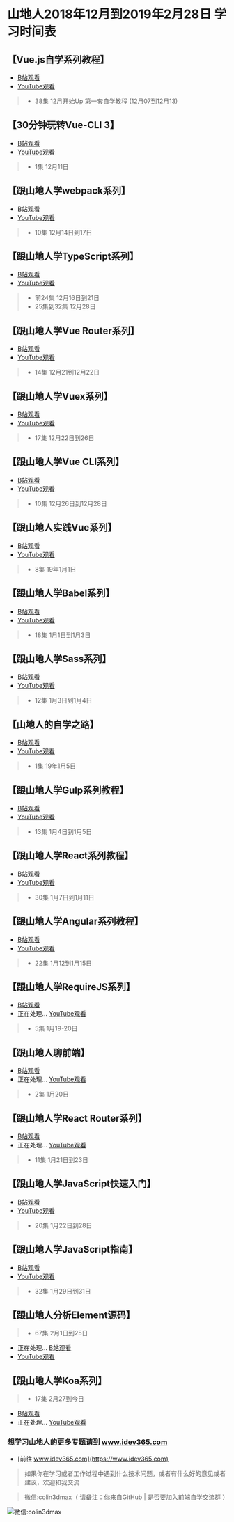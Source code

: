 # 山地人2018年12月到2019年2月28日 学习时间表

## 【Vue.js自学系列教程】 
* [B站观看](https://www.bilibili.com/medialist/play/ml312549104)
* [YouTube观看](https://youtu.be/SOUGNFViVFA)

>*  38集 12月开始Up  第一套自学教程 (12月07到12月13)

## 【30分钟玩转Vue-CLI 3】
* [B站观看](https://www.bilibili.com/medialist/play/ml312499204)
* [YouTube观看](https://youtu.be/rImEX-R2F-w)
>* 1集 12月11日

## 【跟山地人学webpack系列】
* [B站观看](https://www.bilibili.com/medialist/play/ml312551804)
* [YouTube观看]()
>* 10集 12月14日到17日

## 【跟山地人学TypeScript系列】
* [B站观看](https://www.bilibili.com/medialist/play/ml312552604)
* [YouTube观看]()
>* 前24集 12月16日到21日  
>* 25集到32集  12月28日

## 【跟山地人学Vue Router系列】 
* [B站观看](https://www.bilibili.com/video/av38770776)
* [YouTube观看](https://youtu.be/SSCODRlstRg)
>* 14集 12月21到12月22日

## 【跟山地人学Vuex系列】
* [B站观看](https://www.bilibili.com/medialist/play/ml312551004)
* [YouTube观看](https://youtu.be/2-FQTJQLaOA)
>* 17集 12月22日到26日 

## 【跟山地人学Vue CLI系列】 
* [B站观看](https://www.bilibili.com/medialist/play/ml312499204)
* [YouTube观看](https://youtu.be/rImEX-R2F-w)
>* 10集 12月26日到12月28日

## 【跟山地人实践Vue系列】
* [B站观看](https://www.bilibili.com/medialist/play/ml312498604)
* [YouTube观看](https://youtu.be/GLtvh9E2ArI)
>* 8集 19年1月1日

## 【跟山地人学Babel系列】
* [B站观看](https://www.bilibili.com/medialist/play/ml312497004)
* [YouTube观看](https://youtu.be/DNAg3fIKl-g)
>* 18集 1月1日到1月3日

## 【跟山地人学Sass系列】
* [B站观看](https://www.bilibili.com/medialist/play/ml312496304)
* [YouTube观看](https://youtu.be/c3HwNbvWB6g)
>* 12集 1月3日到1月4日

## 【山地人的自学之路】
* [B站观看](https://space.bilibili.com/390120104)
* [YouTube观看](https://youtu.be/ToUp-we_NEk)
>* 1集 19年1月5日

## 【跟山地人学Gulp系列教程】
* [B站观看](https://www.bilibili.com/medialist/play/ml312494804)
* [YouTube观看](https://youtu.be/165TXb344L4)
>* 13集 1月4日到1月5日

## 【跟山地人学React系列教程】
* [B站观看](https://www.bilibili.com/medialist/play/ml312490404)
* [YouTube观看](https://youtu.be/eYzbrroNv_E)
>* 30集 1月7日到1月11日

## 【跟山地人学Angular系列教程】
* [B站观看](https://www.bilibili.com/medialist/play/ml312486404)
* [YouTube观看](https://youtu.be/csE6ue9w7YM)
>* 22集 1月12到1月15日

## 【跟山地人学RequireJS系列】
* [B站观看](https://www.bilibili.com/medialist/play/ml313977804)
* 正在处理... [YouTube观看]()
>* 5集 1月19-20日

## 【跟山地人聊前端】
* [B站观看](https://www.bilibili.com/medialist/play/ml314098604)
* 正在处理... [YouTube观看]()
>* 2集 1月20日

## 【跟山地人学React Router系列】
* [B站观看](https://www.bilibili.com/medialist/play/ml314696804)
* 正在处理... [YouTube观看]()
>* 11集 1月21日到23日

## 【跟山地人学JavaScript快速入门】
* [B站观看](https://www.bilibili.com/medialist/play/ml315136604)
* [YouTube观看](https://youtu.be/ILbipd5QI2o)
>* 20集 1月22日到28日

## 【跟山地人学JavaScript指南】
* [B站观看](https://www.bilibili.com/medialist/play/ml317539304)
* [YouTube观看](https://youtu.be/B_q6yZ68aQk)
>* 32集 1月29日到31日

## 【跟山地人分析Element源码】
>* 67集 2月1日到25日
* 正在处理... [B站观看](https://www.bilibili.com/video/av42276772)
* [YouTube观看]()

## 【跟山地人学Koa系列】
>* 17集 2月27到今日
* [B站观看](https://www.bilibili.com/medialist/play/ml331458204)
* 正在处理... [YouTube观看]()



### 想学习山地人的更多专题请到 www.idev365.com 

* [前往 www.idev365.com](https://www.idev365.com)

> 如果你在学习或者工作过程中遇到什么技术问题，或者有什么好的意见或者建议，欢迎和我交流  

> 微信:colin3dmax（ 请备注：你来自GitHub | 是否要加入前端自学交流群 ）

![微信:colin3dmax](https://raw.githubusercontent.com/colin3dmax/idev365_static/master/banner/banner_wechat.png)














